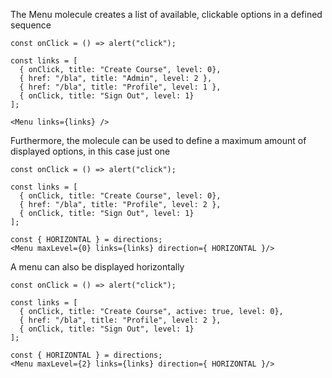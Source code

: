 The Menu molecule creates a list of available, clickable options in a defined sequence

```react
const onClick = () => alert("click");

const links = [
  { onClick, title: "Create Course", level: 0},
  { href: "/bla", title: "Admin", level: 2 },
  { href: "/bla", title: "Profile", level: 1 },
  { onClick, title: "Sign Out", level: 1}
];

<Menu links={links} />
```

Furthermore, the molecule can be used to define a maximum amount of displayed options, in this case just one

```react
const onClick = () => alert("click");

const links = [
  { onClick, title: "Create Course", level: 0},
  { href: "/bla", title: "Profile", level: 2 },
  { onClick, title: "Sign Out", level: 1}
];

const { HORIZONTAL } = directions;
<Menu maxLevel={0} links={links} direction={ HORIZONTAL }/>
```

A menu can also be displayed horizontally

```react
const onClick = () => alert("click");

const links = [
  { onClick, title: "Create Course", active: true, level: 0},
  { href: "/bla", title: "Profile", level: 2 },
  { onClick, title: "Sign Out", level: 1}
];

const { HORIZONTAL } = directions;
<Menu maxLevel={2} links={links} direction={ HORIZONTAL }/>
```
